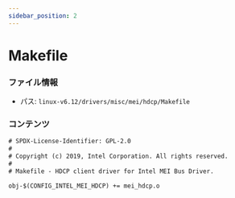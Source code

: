 ```yaml
---
sidebar_position: 2
---
```

# Makefile

### ファイル情報

- パス: `linux-v6.12/drivers/misc/mei/hdcp/Makefile`

### コンテンツ

```txt
# SPDX-License-Identifier: GPL-2.0
#
# Copyright (c) 2019, Intel Corporation. All rights reserved.
#
# Makefile - HDCP client driver for Intel MEI Bus Driver.

obj-$(CONFIG_INTEL_MEI_HDCP) += mei_hdcp.o

```
